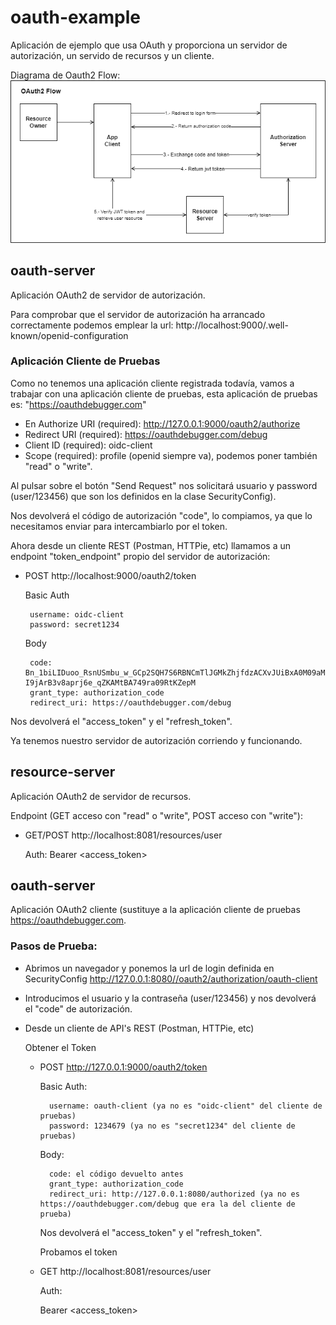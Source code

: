 # oauth-example
Aplicación de ejemplo que usa OAuth y proporciona un servidor de autorización, un servido de recursos y un cliente.

Diagrama de Oauth2 Flow:
![image](diagrama-oauth2-flow.png)

## oauth-server
Aplicación OAuth2 de servidor de autorización.

Para comprobar que el servidor de autorización ha arrancado correctamente podemos emplear la url: http://localhost:9000/.well-known/openid-configuration

### Aplicación Cliente de Pruebas
Como no tenemos una aplicación cliente registrada todavía, vamos a trabajar con una aplicación cliente de pruebas, esta aplicación de pruebas es: "https://oauthdebugger.com"

* En Authorize URI (required): http://127.0.0.1:9000/oauth2/authorize
* Redirect URI (required): https://oauthdebugger.com/debug
* Client ID (required): oidc-client
* Scope (required): profile  (openid siempre va), podemos poner también "read" o "write".

Al pulsar sobre el botón "Send Request" nos solicitará usuario y password (user/123456) que son los definidos en la clase SecurityConfig).

Nos devolverá el código de autorización "code", lo compiamos, ya que lo necesitamos enviar para intercambiarlo por el token.

Ahora desde un cliente REST (Postman, HTTPie, etc) llamamos a un endpoint "token_endpoint" propio del servidor de autorización:
* POST http://localhost:9000/oauth2/token

  Basic Auth

       username: oidc-client
       password: secret1234

  Body

       code: Bn_1biLIDuoo_RsnUSmbu_w_GCp2SQH7S6RBNCmTlJGMkZhjfdzACXvJUiBxA0M09aMFnDz78AI6O4496QApumDl0-I9jArB3v8aprj6e_qZKAMtBA749ra09RtKZepM
       grant_type: authorization_code
       redirect_uri: https://oauthdebugger.com/debug

Nos devolverá el "access_token" y el "refresh_token".

Ya tenemos nuestro servidor de autorización corriendo y funcionando.

## resource-server
Aplicación OAuth2 de servidor de recursos.

Endpoint (GET acceso con "read" o "write", POST acceso con "write"):

* GET/POST http://localhost:8081/resources/user

  Auth: Bearer <access_token>

## oauth-server
Aplicación OAuth2 cliente (sustituye a la aplicación cliente de pruebas https://oauthdebugger.com.

### Pasos de Prueba:
* Abrimos un navegador y ponemos la url de login definida en SecurityConfig http://127.0.0.1:8080//oauth2/authorization/oauth-client
* Introducimos el usuario y la contraseña (user/123456) y nos devolverá el "code" de autorización.
* Desde un cliente de API's REST (Postman, HTTPie, etc)

  Obtener el Token
    * POST http://127.0.0.1:9000/oauth2/token

      Basic Auth:

            username: oauth-client (ya no es "oidc-client" del cliente de pruebas)
            password: 1234679 (ya no es "secret1234" del cliente de pruebas)

      Body:

            code: el código devuelto antes
            grant_type: authorization_code
            redirect_uri: http://127.0.0.1:8080/authorized (ya no es https://oauthdebugger.com/debug que era la del cliente de prueba)
      Nos devolverá el "access_token" y el "refresh_token".

      Probamos el token
    * GET http://localhost:8081/resources/user

      Auth:

      Bearer <access_token>